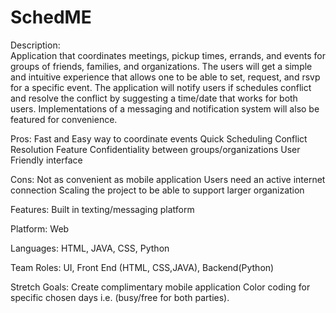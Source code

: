 # SchedME 
 
Description:  
Application that coordinates meetings, pickup times, errands, and events for groups of friends, families, and organizations. The users will get a simple and intuitive experience that allows one to be able to set, request, and rsvp for a specific event. The application will notify users if schedules conflict and resolve the conflict by suggesting a time/date that works for both users. Implementations of a messaging and notification system will also be featured for convenience.  
 
Pros: 
Fast and Easy way to coordinate events 
Quick Scheduling Conflict Resolution Feature 
Confidentiality between groups/organizations 
User Friendly interface 
 
Cons: 
Not as convenient as mobile application 
Users need an active internet connection 
Scaling the project to be able to support larger organization 
 
Features: 
Built in texting/messaging platform 
 
Platform: Web  
 
Languages: HTML, JAVA, CSS, Python 
 
Team Roles: UI, Front End (HTML, CSS,JAVA), Backend(Python) 
 
Stretch Goals: 
Create complimentary mobile application 
Color coding for specific chosen days i.e. (busy/free for both parties). 